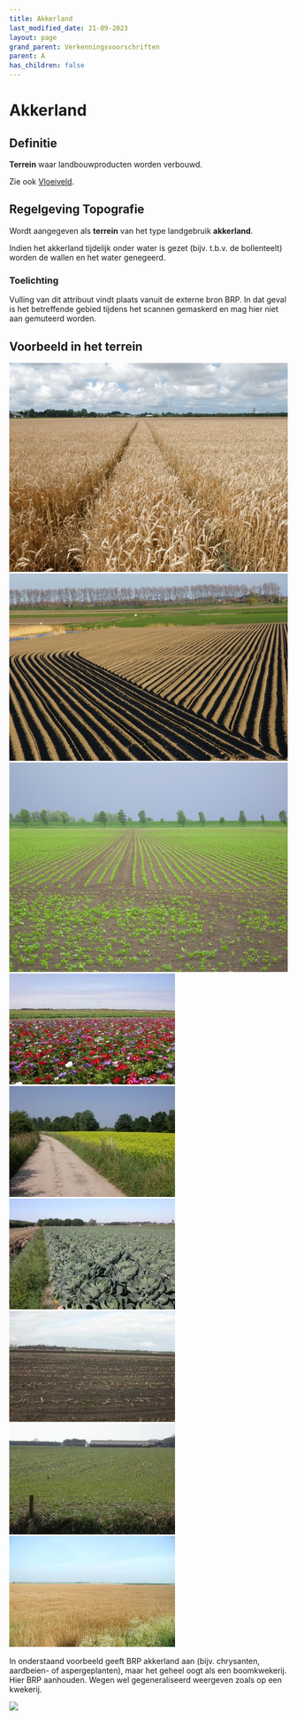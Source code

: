 ```yaml
---
title: Akkerland
last_modified_date: 21-09-2023
layout: page
grand_parent: Verkenningsvoorschriften
parent: A
has_children: false
---
```


Akkerland
=========

## Definitie

**Terrein** waar landbouwproducten worden verbouwd.

Zie ook [Vloeiveld](../../V/Vloeiveld/Vloeiveld.html).

## Regelgeving Topografie

Wordt aangegeven als **terrein** van het type landgebruik **akkerland**.

Indien het akkerland tijdelijk onder water is gezet (bijv. t.b.v. de bollenteelt) worden de wallen en het water genegeerd.

### Toelichting

Vulling van dit attribuut vindt plaats vanuit de externe bron BRP. In dat geval is het betreffende gebied tijdens het scannen gemaskerd en mag hier niet aan gemuteerd worden.

## Voorbeeld in het terrein

![](Akkerland.jpg)
![](Akkerland-1.jpg)
![](Akkerland-2.jpg)
![](vv_0196_300x200.jpg)
![](vv_0229_300x200.jpg)
![](vv_0235_300x200.jpg)
![](vv_0259_300x200.jpg)
![](vv_0269_300x200.jpg)
![](vv_0384_300x200.jpg)

In onderstaand voorbeeld geeft BRP akkerland aan (bijv. chrysanten, aardbeien- of aspergeplanten), maar het geheel oogt als een boomkwekerij. Hier BRP aanhouden.
Wegen wel gegeneraliseerd weergeven zoals op een kwekerij.

![](/Akkerland.png)